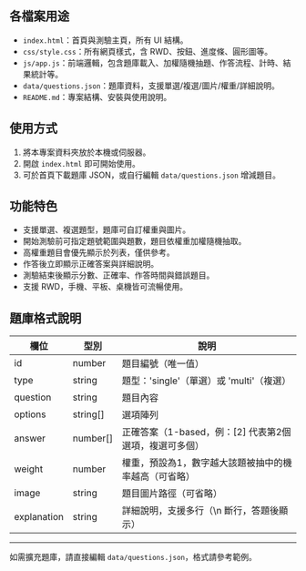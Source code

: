 



## 各檔案用途

- `index.html`：首頁與測驗主頁，所有 UI 結構。
- `css/style.css`：所有網頁樣式，含 RWD、按鈕、進度條、圓形圖等。
- `js/app.js`：前端邏輯，包含題庫載入、加權隨機抽題、作答流程、計時、結果統計等。
- `data/questions.json`：題庫資料，支援單選/複選/圖片/權重/詳細說明。
- `README.md`：專案結構、安裝與使用說明。

## 使用方式

1. 將本專案資料夾放於本機或伺服器。
2. 開啟 `index.html` 即可開始使用。
3. 可於首頁下載題庫 JSON，或自行編輯 `data/questions.json` 增減題目。

## 功能特色

- 支援單選、複選題型，題庫可自訂權重與圖片。
- 開始測驗前可指定題號範圍與題數，題目依權重加權隨機抽取。
- 高權重題目會優先顯示於列表，僅供參考。
- 作答後立即顯示正確答案與詳細說明。
- 測驗結束後顯示分數、正確率、作答時間與錯誤題目。
- 支援 RWD，手機、平板、桌機皆可流暢使用。

## 題庫格式說明

| 欄位         | 型別      | 說明                                                         |
|--------------|-----------|--------------------------------------------------------------|
| id           | number    | 題目編號（唯一值）                                           |
| type         | string    | 題型：'single'（單選）或 'multi'（複選）                     |
| question     | string    | 題目內容                                                     |
| options      | string[]  | 選項陣列                                                     |
| answer       | number[]  | 正確答案（1-based，例：[2] 代表第2個選項，複選可多個）        |
| weight       | number    | 權重，預設為1，數字越大該題被抽中的機率越高（可省略）         |
| image        | string    | 題目圖片路徑（可省略）                                       |
| explanation  | string    | 詳細說明，支援多行（\n 斷行，答題後顯示）                   |

---

如需擴充題庫，請直接編輯 `data/questions.json`，格式請參考範例。